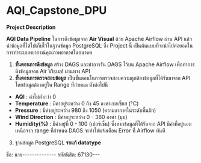# AQI_Capstone_DPU

**Project Description**

**AQI Data Pipeline** ในการดึงข้อมูลจาก **Air Visual** ด้วย Apache Airflow ผ่าน API แล้วนำข้อมูลที่ได้ไปเก็บไว้ในฐานข้อมูล PostgreSQL ซึ่ง Project นี้ เป็นต้นแบบที่จะนำไปต่อยอดในการทำระบบพยากรณ์คุณภาพอากาศในอนาคต
 1. **ขั้นตอนการดึงข้อมูล**
สร้าง DAGS และทำการรัน DAGS ไว้บน Apache Airflow เพื่อทำการดึงข้อมูลจาก Air Visual ผ่านทาง API
 2. **ขั้นตอนการตรวจสอบข้อมูล**
เป็นขั้นตอนในการตรวจสอบความถูกต้องข้อมูลที่ได้รับมาจาก API โดยข้อมูลต้องอยู่ใน Range ที่กำหนด ดังต่อไปนี
 - **AQI** : ค่าไม่ต่ำกว่า 0
 - **Temperature** : มีค่าอยู่ระหว่าง 0 ถึง 45 องศาเซลเซียส (°C)
 - **Pressure** : มีค่าอยู่ระหว่าง 980 ถึง 1050 (ความอากาศในระดับพื้นผิว)
 - **Wind Direction** : มีค่าอยู่ระหว่าง 0 - 360 องศา (มุม)
 - **Humidity(%)** : มีค่าอยู๋ที่ 0 - 100 (เปอร์เซ็น)
ซึ่งหากข้อมูลที่ได้รับจาก API มีค่าที่อยู่นอกเหนือจาก range ที่กำหนด DAGS จะทำได้แจ้งเตือน Error ที่ Airflow ทันที
3. ฐานข้อมูล PostgreSQL
**รอแก้ datatype**

  
  
  

ชื่อ: นาย-------------- รหัสนิสิต: 67130---